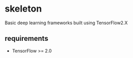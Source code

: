 # skeleton
Basic deep learning frameworks built using TensorFlow2.X

## requirements
- TensorFlow >= 2.0
